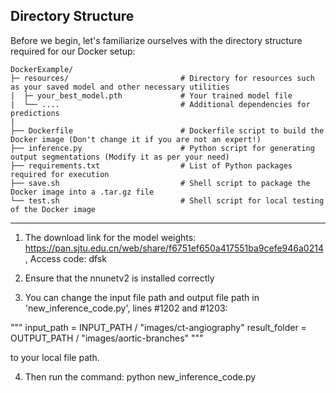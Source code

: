 ## Directory Structure

Before we begin, let's familiarize ourselves with the directory structure required for our Docker setup:


```
DockerExample/
├─ resources/                         # Directory for resources such as your saved model and other necessary utilities
|  ├─ your_best_model.pth             # Your trained model file
|  └── ....                           # Additional dependencies for predictions
|
├── Dockerfile                        # Dockerfile script to build the Docker image (Don't change it if you are not an expert!)
├── inference.py                      # Python script for generating output segmentations (Modify it as per your need)
├── requirements.txt                  # List of Python packages required for execution        
├── save.sh                           # Shell script to package the Docker image into a .tar.gz file
└── test.sh                           # Shell script for local testing of the Docker image
```

---


1. The download link for the model weights: https://pan.sjtu.edu.cn/web/share/f6751ef650a417551ba9cefe946a0214, Access code: dfsk

2. Ensure that the nnunetv2 is installed correctly  

3. You can change the input file path and output file path in 'new_inference_code.py', lines #1202 and #1203:

"""
    input_path    = INPUT_PATH / "images/ct-angiography"
    result_folder = OUTPUT_PATH / "images/aortic-branches"
"""

to your local file path.

4. Then run the command: python new_inference_code.py
